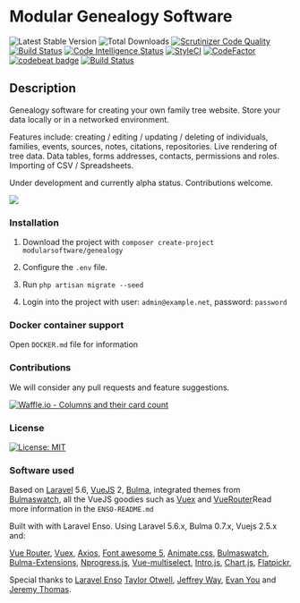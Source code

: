 # Modular Genealogy Software
 ![Latest Stable Version](https://img.shields.io/github/release/modularsoftware/genealogy.svg) ![Total Downloads](https://img.shields.io/github/downloads/modularsoftware/genealogy/total.svg)
[![Scrutinizer Code Quality](https://scrutinizer-ci.com/g/modularsoftware/genealogy/badges/quality-score.png?b=master)](https://scrutinizer-ci.com/g/modularsoftware/genealogy/?branch=master)
[![Build Status](https://scrutinizer-ci.com/g/modularsoftware/genealogy/badges/build.png?b=master)](https://scrutinizer-ci.com/g/modularsoftware/genealogy/build-status/master)
[![Code Intelligence Status](https://scrutinizer-ci.com/g/modularsoftware/genealogy/badges/code-intelligence.svg?b=master)](https://scrutinizer-ci.com/code-intelligence)
[![StyleCI](https://github.styleci.io/repos/135390590/shield?branch=master)](https://github.styleci.io/repos/135390590)
[![CodeFactor](https://www.codefactor.io/repository/github/modularsoftware/genealogy/badge/master)](https://www.codefactor.io/repository/github/modularsoftware/genealogy/overview/master)
[![codebeat badge](https://codebeat.co/badges/911f9e33-212a-4dfa-a860-751cdbbacff7)](https://codebeat.co/projects/github-com-modulargenealogy-genealogy-master)
[![Build Status](https://travis-ci.org/modularsoftware/genealogy.svg?branch=master)](https://travis-ci.org/modularsoftware/genealogy)


## Description

Genealogy software for creating your own family tree website. Store your data locally or in a networked
environment. 

Features include: creating / editing / updating / deleting of individuals, families, events,
sources, notes, citations, repositories. Live rendering of tree data. Data tables, forms
addresses, contacts, permissions and roles. Importing of CSV / Spreadsheets.


Under development and currently alpha status. Contributions welcome.

![](https://www.modularsoftware.co.uk/screenshots/genealogy/edit-individual.png)


### Installation

1. Download the project with `composer create-project modularsoftware/genealogy`

2. Configure the `.env` file. 

3. Run `php artisan migrate --seed`

4. Login into the project with user: `admin@example.net`, password: `password`


### Docker container support

Open `DOCKER.md` file for information

### Contributions

We will consider any pull requests and feature suggestions.

[![Waffle.io - Columns and their card count](https://badge.waffle.io/modularsoftware/Genealogy.svg?columns=all)](https://waffle.io/modularsoftware/genealogy)

### License

 [![License: MIT](https://img.shields.io/badge/License-MIT-yellow.svg)](https://opensource.org/licenses/MIT)


### Software used
Based on [Laravel](https://laravel.com) 5.6, [VueJS](https://vuejs.org) 2, 
[Bulma](https://bulma.io), integrated themes from [Bulmaswatch](https://jenil.github.io/bulmaswatch), 
all the VueJS goodies such as [Vuex](https://vuex.vuejs.org/en) and [VueRouter](https://router.vuejs.org/en)Read more information in the `ENSO-README.md` 

Built with with Laravel Enso. Using Laravel 5.6.x, Bulma 0.7.x, Vuejs 2.5.x and:

[Vue Router](https://router.vuejs.org/en), [Vuex](https://vuex.vuejs.org/en/), [Axios](https://github.com/axios/axios),
[Font awesome 5](https://fontawesome.com), [Animate.css](https://daneden.github.io/animate.css/), 
[Bulmaswatch](https://jenil.github.io/bulmaswatch), [Bulma-Extensions](https://wikiki.github.io/bulma-extensions/overview),
[Nprogress.js](http://ricostacruz.com/nprogress), [Vue-multiselect](https://github.com/monterail/vue-multiselect),
[Intro.js](http://introjs.com/),  [Chart.js](http://chartjs.org), [Flatpickr](https://chmln.github.io/flatpickr/), 

Special thanks to [Laravel Enso](https://github.com/laravel-enso) [Taylor Otwell](https://laravel.com/), [Jeffrey Way](https://laracasts.com), [Evan You](https://vuejs.org/) and [Jeremy Thomas](https://bulma.io).
